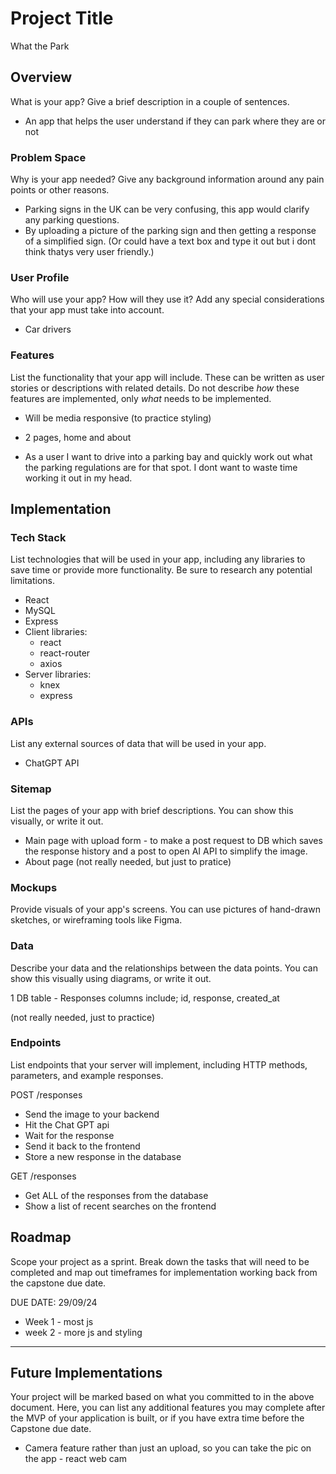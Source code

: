 # Project Title

What the Park

## Overview

What is your app? Give a brief description in a couple of sentences.

- An app that helps the user understand if they can park where they are or not

### Problem Space

Why is your app needed? Give any background information around any pain points or other reasons.

- Parking signs in the UK can be very confusing, this app would clarify any parking questions.
- By uploading a picture of the parking sign and then getting a response of a simplified sign. (Or could have a text box and type it out but i dont think thatys very user friendly.)

### User Profile

Who will use your app? How will they use it? Add any special considerations that your app must take into account.

- Car drivers

### Features

List the functionality that your app will include. These can be written as user stories or descriptions with related details. Do not describe _how_ these features are implemented, only _what_ needs to be implemented.

- Will be media responsive (to practice styling)
- 2 pages, home and about

- As a user I want to drive into a parking bay and quickly work out what the parking regulations are for that spot. I dont want to waste time working it out in my head.

## Implementation

### Tech Stack

List technologies that will be used in your app, including any libraries to save time or provide more functionality. Be sure to research any potential limitations.

- React
- MySQL
- Express
- Client libraries:
  - react
  - react-router
  - axios
- Server libraries:
  - knex
  - express

### APIs

List any external sources of data that will be used in your app.

- ChatGPT API

### Sitemap

List the pages of your app with brief descriptions. You can show this visually, or write it out.

- Main page with upload form - to make a post request to DB which saves the response history and a post to open AI API to simplify the image.
- About page
  (not really needed, but just to pratice)

### Mockups

Provide visuals of your app's screens. You can use pictures of hand-drawn sketches, or wireframing tools like Figma.

### Data

Describe your data and the relationships between the data points. You can show this visually using diagrams, or write it out.

1 DB table - Responses
columns include; id, response, created_at

(not really needed, just to practice)

### Endpoints

List endpoints that your server will implement, including HTTP methods, parameters, and example responses.

POST /responses

- Send the image to your backend
- Hit the Chat GPT api
- Wait for the response
- Send it back to the frontend
- Store a new response in the database

GET /responses

- Get ALL of the responses from the database
- Show a list of recent searches on the frontend

## Roadmap

Scope your project as a sprint. Break down the tasks that will need to be completed and map out timeframes for implementation working back from the capstone due date.

DUE DATE: 29/09/24

- Week 1 - most js
- week 2 - more js and styling

---

## Future Implementations

Your project will be marked based on what you committed to in the above document. Here, you can list any additional features you may complete after the MVP of your application is built, or if you have extra time before the Capstone due date.

- Camera feature rather than just an upload, so you can take the pic on the app - react web cam
